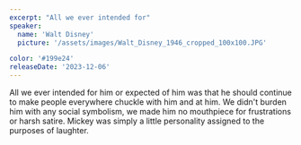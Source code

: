 ```yaml
---
excerpt: "All we ever intended for"
speaker:
  name: 'Walt Disney'
  picture: '/assets/images/Walt_Disney_1946_cropped_100x100.JPG'

color: '#199e24'
releaseDate: '2023-12-06'
---
```

All we ever intended for him or expected of him was that he should continue to make people everywhere chuckle with him and at him. We didn't burden him with any social symbolism, we made him no mouthpiece for frustrations or harsh satire. Mickey was simply a little personality assigned to the purposes of laughter.
